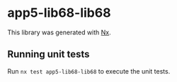 # app5-lib68-lib68

This library was generated with [Nx](https://nx.dev).

## Running unit tests

Run `nx test app5-lib68-lib68` to execute the unit tests.
